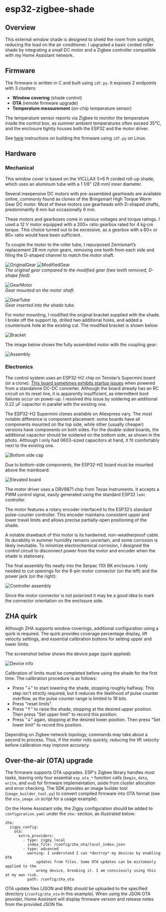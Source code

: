 # esp32-zigbee-shade

## Overview

This external window shade is designed to shield the room from sunlight, reducing the load on the air conditioner. I upgraded a basic corded roller shade by integrating a small DC motor and a Zigbee controller compatible with my Home Assistant network.

## Firmware

The firmware is written in C and built using `idf.py`.
It exposes 2 endpoints with 3 clusters:

* **Window covering** (shade control)
* **OTA** (remote firmware upgrade)
* **Temperature measurement** (on-chip temperature sensor)

The temperature sensor reports via Zigbee to monitor the temperature inside the control box, as summer ambient temperatures often exceed 35°C, and the enclosure tightly houses both the ESP32 and the motor driver.

See [here](https://github.com/David-EIPI/esp32-zigbee-light/blob/main/BUILD.md) instructions on building the firmware using `idf.py` on Linux.

## Hardware

### Mechanical

This window cover is based on the VICLLAX 5×6 ft corded roll-up shade, which uses an aluminum tube with a 1 1/8" (28 mm) inner diameter.

Several inexpensive DC motors with pre-assembled gearheads are available online, commonly found as clones of the Bringsmart High Torque Worm Gear DC motor. Most of these motors use gearheads with D-shaped shafts, predominantly 8 mm but occasionally 6 mm.

These motors and gearboxes come in various voltages and torque ratings. I used a 12 V motor equipped with a 200× ratio gearbox rated for 4 kg·cm torque. This choice turned out to be excessive, as a gearbox with a 60× or 80× ratio would have been sufficient.

To couple the motor to the roller tube, I repurposed Zemismart’s replacement 28 mm nylon gears, removing one tooth from each side and filing the D-shaped channel to match the motor shaft.

![OriginalGear](images/gear1_small.jpg "The original gear")
![ModifiedGear](images/gear2_small.jpg "Modified gear")\
*The original gear compared to the modified gear (two teeth removed, D-shape filed).*

![GearMotor](images/gear_motor_small.jpg "Gear fits the motor")\
*Gear mounted on the motor shaft.*

![GearTube](images/gear_tube_small.jpg "Gear fits the tube")\
*Gear inserted into the shade tube.*

For motor mounting, I modified the original bracket supplied with the shade. I broke off the support lip, drilled two additional holes, and added a countersunk hole at the existing cut. The modified bracket is shown below:

![Bracket](images/bracket_small.jpg "Bracket")

The image below shows the fully assembled motor with the coupling gear:

![Assembly](images/motor_assembly_small.jpg "Assembly")

### Electronics

The control system uses an ESP32-H2 chip on Tenstar’s Supermini board (or a clone). [This board sometimes exhibits startup issues](https://github.com/David-EIPI/esp32-zigbee-light) when powered from a standalone DC-DC converter. Although the board already has an RC circuit on its reset line, it is apparently insufficient, as intermittent boot failures occur on power-up. I resolved this issue by soldering an additional 0.22 µF capacitor in parallel with the existing one.

The ESP32-H2 Supermini clones available on Aliexpress vary. The most notable difference is component placement: some boards have all components mounted on the top side, while other (usually cheaper) versions have components on both sides. For the double-sided boards, the additional capacitor should be soldered on the bottom side, as shown in the photo. Although I only had 0603-sized capacitors at hand, it fit comfortably next to the existing one.

![Bottom side cap](images/esp32-cap.jpg "Capacitor")

Due to bottom-side components, the ESP32-H2 board must be mounted above the mainboard:

![Elevated board](images/esp32-side1.jpg "Elevated")

The motor driver uses a DRV8871 chip from Texas Instruments. It accepts a PWM control signal, easily generated using the standard ESP32 `ledc` controller.

The motor features a rotary encoder interfaced to the ESP32’s standard pulse-counter controller. This encoder maintains consistent upper and lower travel limits and allows precise partially-open positioning of the shade.

A notable drawback of this motor is its hardwired, non-weatherproof cable. Its durability in summer humidity remains uncertain, and some corrosion is likely inevitable. To minimize electrochemical corrosion, I designed the control circuit to disconnect power from the motor and encoder when the shade is stationary.

The final assembly fits neatly into the Serpac 110i BK enclosure. I only needed to cut openings for the 6-pin motor connector (on the left) and the power jack (on the right):

![Controller assembly](images/controller-assembled.jpg "Controller")

Since the motor connector is not polarized it may be a good idea to mark the connector orientation on the enclosure side.

## ZHA quirk

Although ZHA supports window coverings, additional configuration using a quirk is required. The quirk provides coverage percentage display, lift velocity settings, and essential calibration buttons for setting upper and lower limits.

The screenshot below shows the device page (quirk applied):

![Device info](images/Screenshot.png "Device info")

Calibration of limits must be completed before using the shade for the first time. The calibration procedure is as follows:

* Press "↓" to start lowering the shade, stopping roughly halfway.
  This step isn't strictly required, but it reduces the likelihood of pulse counter overflow, as the pulse counter range is limited to 16 bits.
* Press "reset limits".
* Press "↑" to raise the shade, stopping at the desired upper position. Then press "Set upper limit" to record this position.
* Press "↓" again, stopping at the desired lower position. Then press "Set lower limit" to record this position.

Depending on Zigbee network topology, commands may take about a second to process. Thus, if the motor rolls quickly, reducing the lift velocity before calibration may improve accuracy.

## Over-the-air (OTA) upgrade

The firmware supports OTA upgrades. ESP's Zigbee library handles most tasks, leaving only four essential `esp_ota_*` function calls (`begin`, `data`, `write`, and `end`) for firmware implementation, aside from cluster allocation and error checking. The SDK provides an image builder tool (`image_builder_tool.py`) to convert compiled firmware into OTA format (see the `ota_image.sh` script for a usage example).

On the Home Assistant side, the Zigpy configuration should be added to `configuration.yaml` under the `zha:` section, as illustrated below:

```
zha:
  zigpy_config:
    ota:
      extra_providers:
        - type: zigpy_local
          index_file: /config/zha_ota/local_index.json
        - type: advanced
          warning: I understand I can *destroy* my devices by enabling OTA
              updates from files. Some OTA updates can be mistakenly applied to the
              wrong device, breaking it. I am consciously using this at my own risk.
          path: /config/zha_ota
```

OTA update files (JSON and BIN) should be uploaded to the specified directory (`/config/zha_ota` in this example). When using the JSON OTA provider, Home Assistant will display firmware version and release notes from the provided JSON file.

